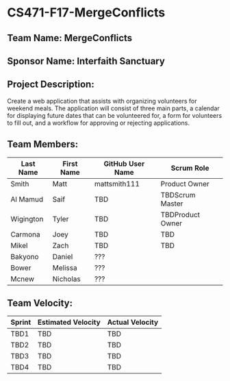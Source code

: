 # CS471-F17-MergeConflicts

## Team Name: MergeConflicts

## Sponsor Name: Interfaith Sanctuary

## Project Description:
Create a web application that assists with organizing volunteers for weekend meals. The application will consist of three main parts, a calendar for displaying future dates that can be volunteered for, a form for volunteers to fill out, and a workflow for approving or rejecting applications.

## Team Members:

Last Name       | First Name      | GitHub User Name     | Scrum Role
--------------- | --------------- | -------------------- | ---------------
Smith           | Matt            | mattsmith111         | Product Owner
Al Mamud        | Saif            | TBD                  | TBDScrum Master
Wigington       | Tyler           | TBD                  | TBDProduct Owner
Carmona         | Joey            | TBD                  | TBD
Mikel           | Zach            | TBD                  | TBD
Bakyono         | Daniel          | ???
Bower           | Melissa         | ???
Mcnew           | Nicholas        | ???

## Team Velocity:

Sprint | Estimated Velocity | Actual Velocity
------ | ------------------ | ---------------
TBD1   | TBD                | TBD
TBD2   | TBD                | TBD
TBD3   | TBD                | TBD
TBD4   | TBD                | TBD
